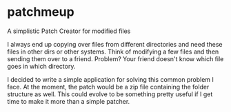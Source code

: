 # patchmeup

A simplistic Patch Creator for modified files

I always end up copying over files from different directories and need these files in other dirs or other systems. Think of modifying a few files and then sending them over to a friend. Problem? Your friend doesn't know which file goes in which directory.

I decided to write a simple application for solving this common problem I face. At the moment, the patch would be a zip file containing the folder structure as well. This could evolve to be something pretty useful if I get time to make it more than a simple patcher.
